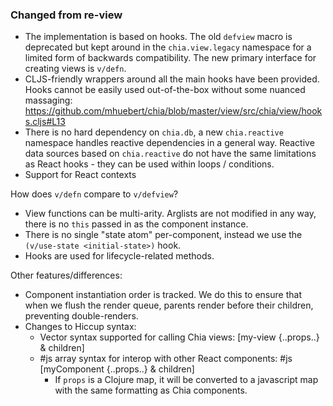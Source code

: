 

### Changed from re-view

- The implementation is based on hooks. The old `defview` macro is deprecated but kept around in the `chia.view.legacy` namespace for a limited form of backwards compatibility. The new primary interface for creating views is `v/defn`.
- CLJS-friendly wrappers around all the main hooks have been provided. Hooks cannot be easily used out-of-the-box without some nuanced massaging: https://github.com/mhuebert/chia/blob/master/view/src/chia/view/hooks.cljs#L13
- There is no hard dependency on `chia.db`, a new `chia.reactive` namespace handles reactive dependencies in a general way. Reactive data sources based on `chia.reactive` do not have the same limitations as React hooks - they can be used within loops / conditions.
- Support for React contexts

How does `v/defn` compare to `v/defview`?

- View functions can be multi-arity. Arglists are not modified in any way, there is no `this` passed in as the component instance.
- There is no single "state atom" per-component, instead we use the `(v/use-state <initial-state>)` hook.
- Hooks are used for lifecycle-related methods.

Other features/differences:

- Component instantiation order is tracked. We do this to ensure that when we flush the render queue, parents render before their children, preventing double-renders.
- Changes to Hiccup syntax:
  - Vector syntax supported for calling Chia views: [my-view {..props..} & children]
  - #js array syntax for interop with other React components: #js [myComponent {..props..} & children]
    - If `props` is a Clojure map, it will be converted to a javascript map with the same formatting as Chia components.
